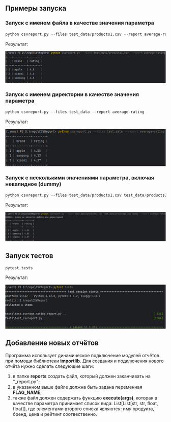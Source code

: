 ## Примеры запуска

### Запуск с именем файла в качестве значения параметра
```python
python csvreport.py --files test_data/products1.csv --report average-rating
```
Результат:

![Запуск с именем файла в качестве параметра](img/1.png)

### Запуск с именем директории в качестве значения параметра
```python
python csvreport.py --files test_data --report average-rating
```
Результат:

![Запуск с именем директории в качестве значения параметра.](img/2.png)

### Запуск с несколькими значениями параметра, включая невалидное (dummy)
```python
python csvreport.py --files test_data/products1.csv test_data/products2.csv dummy --report average-rating
```
Результат:

![Запуск с несколькими значениями параметра, включая невалидное (dummy)](img/3.png)

## Запуск тестов
```commandline
pytest tests
```

Результат:

![Запуск тестов](img/4.png)

## Добавление новых отчётов
Программа использует динамическое подключение модулей отчётов при помощи библиотеки **importlib**.
Для создания и подключения нового отчёта нужно сделать следующие шаги:
1. в папке **reports** создать файл, который должен заканчивать на "_report.py";
2. в указанном выше файле должна быть задана переменная **FLAG_NAME**;
3. также файл должен содержать функцию **execute(args)**, которая в качестве параметра принимает список вида:
List[List[str, str, float, float]], где элементами второго списка являются: имя продукта, бренд, 
цена и рейтинг соотвественно.

